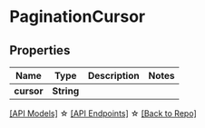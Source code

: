 # PaginationCursor

## Properties

Name | Type | Description | Notes
------------ | ------------- | ------------- | -------------
**cursor** | **String** |  | 

[[API Models]](./README.md#documentation-for-models) ☆ [[API Endpoints]](./README.md#documentation-for-api-endpoints) ☆ [[Back to Repo]](./README.md)



